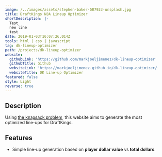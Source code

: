 ```yaml
---
image: /../images/assets/stephen-baker-507933-unsplash.jpg
title: DraftKings NBA Lineup Optimizer
shortDescription: |-
  Test
  new line
  test
date: 2019-01-03T10:07:26.014Z
tools: html | css | javascript
tag: dk-lineup-optimizer
path: /projects/dk-lineup-optimizer
website:
  githubLink: 'https://github.com/markjoeljimenez/dk-lineup-optimizer'
  githubTitle: Github
  websiteLink: 'https://markjoeljimenez.github.io/dk-lineup-optimizer/'
  websiteTitle: DK Line-up Optimizer
featured: false
style: Light
reverse: true
---
```

## Description

Using [the knapsack problem](https://en.wikipedia.org/wiki/Knapsack_problem), this website aims to generate the most optimized line-ups for DraftKings.

## Features

* Simple line-up generation based on **player dollar value** vs **total dollars**.
